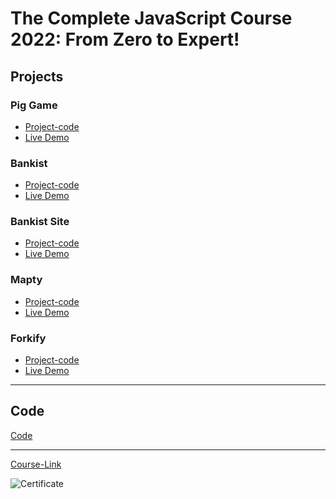 # The Complete JavaScript Course 2022: From Zero to Expert!
## Projects
### Pig Game
- [Project-code](./Projects/Pig-Game)
- [Live Demo]()
### Bankist
- [Project-code](./Projects/Bankist)
- [Live Demo]()
### Bankist Site
- [Project-code](./Projects/Bankist-Site)
- [Live Demo]()
### Mapty
- [Project-code](./Projects/Mapty)
- [Live Demo]()
### Forkify
- [Project-code](./Projects/Forkify)
- [Live Demo]()
---
## Code
[Code](Code)

---
[Course-Link](https://www.udemy.com/course/the-complete-javascript-course/)<br>

![Certificate](https://via.placeholder.com/468x300?text=Certificate+Here)
